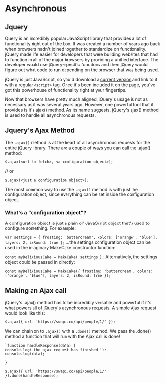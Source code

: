 # Asynchronous

## Jquery

Query is an incredibly popular JavaScript library that provides a lot of functionality right out of the box. It was created a number of years ago back when browsers hadn't joined together to standardize on functionality. jQuery made life easier for developers that were building websites that had to function in all of the major browsers by providing a unified interface. The developer would use jQuery-specific functions and then jQuery would figure out what code to run depending on the browser that was being used.

jQuery is just JavaScript, so you'd download a [current version](https://code.jquery.com/) and link to it with a regular `<script>` tag. Once it's been included it on the page, you've got this powerhouse of functionality right at your fingertips.

Now that browsers have pretty much aligned, jQuery's usage is not as necessary as it was several years ago. However, one powerful tool that it provides is it's ajax() method. As its name suggests, jQuery's ajax() method is used to handle all asynchronous requests.

## Jquery's Ajax Method

The `.ajax()` method is at the heart of all asynchronous requests for the entire jQuery library. There are a couple of ways you can call the .ajax() method:

`$.ajax(<url-to-fetch>, <a-configuration-object>);`

// or 

`$.ajax(<just a configuration object>);`

The most common way to use the `.ajax()` method is with just the configuration object, since everything can be set inside the configuration object.


### What's a "configuration object"?

A configuration object is just a plain ol' JavaScript object that's used to configure something. For example:

`var settings = {
   frosting: 'buttercream',
   colors: ['orange', 'blue'],
   layers: 2,
   isRound: true
};`
...the settings configuration object can be used in the imaginary MakeCake constructor function:

`const myDeliciousCake = MakeCake( settings );`
Alternatively, the settings object could be passed in directly:

`const myDeliciousCake = MakeCake({
   frosting: 'buttercream',
   colors: ['orange', 'blue'],
   layers: 2,
   isRound: true
});`


## Making an Ajax call
jQuery's .ajax() method has to be incredibly versatile and powerful if it's what powers all of jQuery's asynchronous requests. A simple Ajax request would look like this:

`$.ajax({
    url: 'https://swapi.co/api/people/1/'
});`

We can chain on to `.ajax()` with a `.done()` method. We pass the .done() method a function that will run with the Ajax call is done!

	`function handleResponse(data) {
    console.log('the ajax request has finished!');
    console.log(data);
`}`	

`$.ajax({
    url: 'https://swapi.co/api/people/1/'
}).done(handleResponse);`	